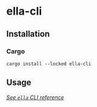 # ella-cli

## Installation

### Cargo

```shell
cargo install --locked ella-cli
```

## Usage

*[See `ella` CLI reference](docs/reference.md)*
